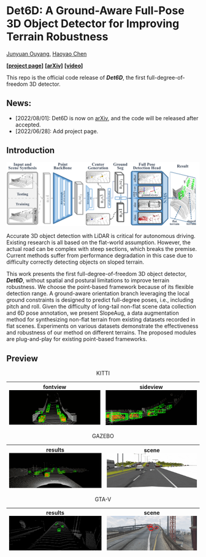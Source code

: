 # Det6D: A Ground-Aware Full-Pose 3D Object Detector for Improving Terrain Robustness

[Junyuan Ouyang](https://github.com/OuyangJunyuan), [Haoyao Chen](https://github.com/HitszChen)

[**[project page]**](https://ouyangjunyuan.github.io/Det6D/) [**[arXiv]**](https://arxiv.org/abs/2207.09412) [**[video]**](https://youtu.be/VOQU78gdF9k)

This repo is the official code release of ***Det6D***, the first full-degree-of-freedom 3D detector.

## News:

* [2022/08/01]: Det6D is now on [arXiv](https://arxiv.org/abs/2207.09412), and the code will be released after accepted. 
* [2022/06/28]: Add project page.

## Introduction

<img src="docs/img/pipeline.png" />

Accurate 3D object detection with LiDAR is critical for autonomous driving. Existing research is all based on the flat-world assumption. However, the actual road can be complex with steep sections, which breaks the premise. Current methods suffer from performance degradation in this case due to difficulty correctly detecting objects on sloped terrain. 

This work presents the first full-degree-of-freedom 3D object detector, ***Det6D***, without spatial and postural limitations to improve terrain robustness. We choose the point-based framework because of its flexible detection range. A ground-aware orientation branch leveraging the local ground constraints is designed to predict full-degree poses, i.e., including pitch and roll. Given the difficulty of long-tail non-flat scene data collection and 6D pose annotation, we present SlopeAug, a data augmentation method for synthesizing non-flat terrain from existing datasets recorded in flat scenes. Experiments on various datasets demonstrate the effectiveness and robustness of our method on different terrains. The proposed modules are plug-and-play for existing point-based frameworks.

## Preview

<p>
<div style="text-align: center;">
KITTI
</div>
</p>

| fontview<img src="docs/img/slopedkitti.gif" width="380"/> | sideview<img src="docs/img/slopedkitti_side.gif" width="380"/> |
| :-------------------------------------------------------: | :----------------------------------------------------------: |

<p>
<div style="text-align: center;">
GAZEBO
</div>
</p>

| results<img src="docs/img/gazebo_upslope_result.gif" width="380"/> | scene<img src="docs/img/gazebo_upslope.gif" width="380"/> |
| :----------------------------------------------------------: | :-------------------------------------------------------: |

<p>
<div style="text-align: center;">
GTA-V
</div>
</p>

| results<img src="docs/img/gtav_points.gif" width="380"/> | scene<img src="docs/img/gtav_imgs.gif" width="380"/> |
| :------------------------------------------------------: | :--------------------------------------------------: |

